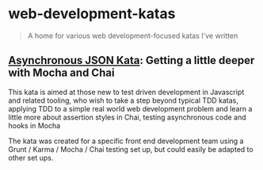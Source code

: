 # web-development-katas

> A home for various web development-focused katas I've written

## [Asynchronous JSON Kata](/blob/master/async-json-kata.md): Getting a little deeper with Mocha and Chai

This kata is aimed at those new to test driven development in Javascript and related tooling, who wish to take a step beyond typical TDD katas, applying TDD to a simple real world web development problem and learn a little more about assertion styles in Chai, testing asynchronous code and hooks in Mocha

The kata was created for a specific front end development team using a Grunt / Karma / Mocha / Chai testing set up, but could easily be adapted to other set ups.

